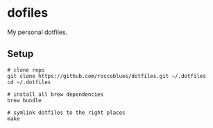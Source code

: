 # dofiles

My personal dotfiles.

## Setup

```
# clone repo
git clone https://github.com/roccoblues/dotfiles.git ~/.dotfiles
cd ~/.dotfiles

# install all brew dependencies
brew bundle

# symlink dotfiles to the right places
make
```
